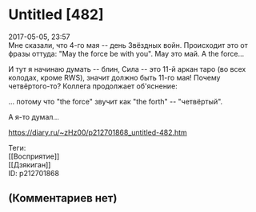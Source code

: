 Untitled [482]
==============

  
2017-05-05, 23:57  
 Мне сказали, что 4-го мая -- день Звёздных войн. Происходит это от фразы оттуда: "May the force be with you". May это май. А the force...   
   
 И тут я начинаю думать -- блин, Сила -- это 11-й аркан таро (во всех колодах, кроме RWS), значит должно быть 11-го мая! Почему четвёртого-то? Коллега продолжает об'яснение:   
   
 ... потому что "the force" звучит как "the forth" -- "четвёртый".   
   
 А я-то думал...   
  
<https://diary.ru/~zHz00/p212701868_untitled-482.htm>  
  
Теги:  
[[Восприятие]]  
[[Дзякиган]]  
ID: p212701868  


(Комментариев нет)
------------------
